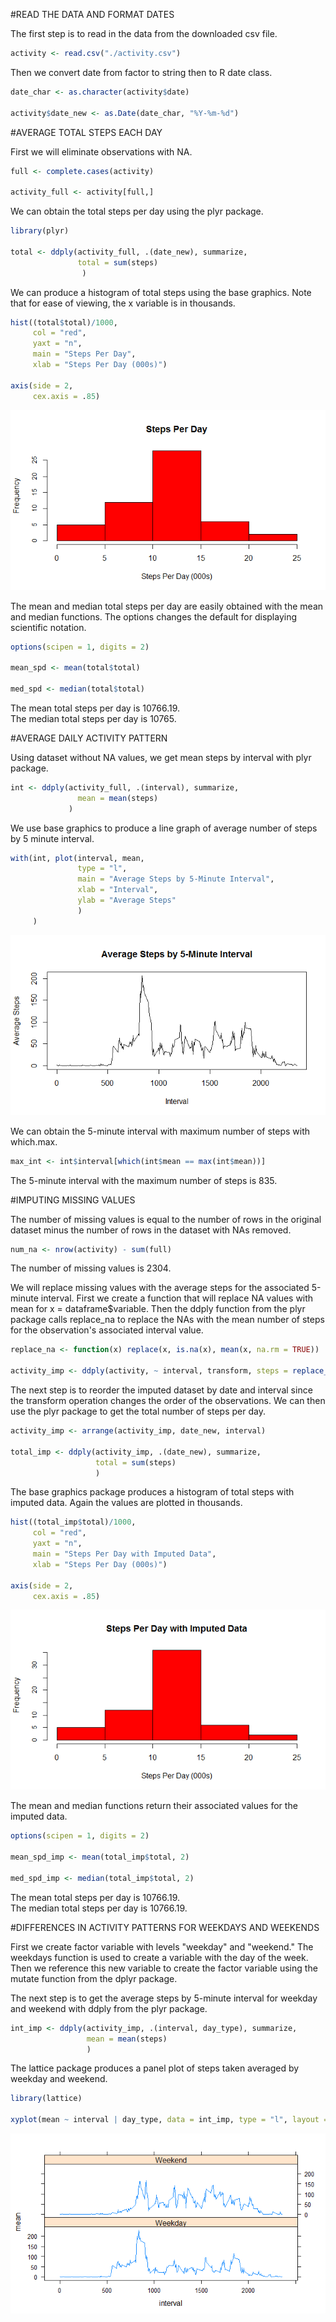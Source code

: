 

#READ THE DATA AND FORMAT DATES


The first step is to read in the data from the downloaded csv file.


```r
activity <- read.csv("./activity.csv")
```

Then we convert date from factor to string then to R date class.


```r
date_char <- as.character(activity$date)

activity$date_new <- as.Date(date_char, "%Y-%m-%d")
```


#AVERAGE TOTAL STEPS EACH DAY


First we will eliminate observations with NA.


```r
full <- complete.cases(activity)

activity_full <- activity[full,]
```

We can obtain the total steps per day using the plyr package.


```r
library(plyr)

total <- ddply(activity_full, .(date_new), summarize,
               total = sum(steps)
                )
```

We can produce a histogram of total steps using the base graphics.
Note that for ease of viewing, the x variable is in thousands.


```r
hist((total$total)/1000, 
     col = "red",
     yaxt = "n",
     main = "Steps Per Day",
     xlab = "Steps Per Day (000s)")

axis(side = 2, 
     cex.axis = .85) 
```

![](PA1_template_files/figure-html/unnamed-chunk-5-1.png) 

The mean and median total steps per day are easily obtained with the 
mean and median functions. The options changes the default for displaying
scientific notation.


```r
options(scipen = 1, digits = 2)

mean_spd <- mean(total$total)

med_spd <- median(total$total)
```

The mean total steps per day is 10766.19.  
The median total steps per day is 10765.



#AVERAGE DAILY ACTIVITY PATTERN


Using dataset without NA values, we get mean steps by interval with plyr package.


```r
int <- ddply(activity_full, .(interval), summarize,
               mean = mean(steps)
             )
```

We use base graphics to produce a line graph of average number of steps by 5 minute interval.


```r
with(int, plot(interval, mean,
               type = "l",
               main = "Average Steps by 5-Minute Interval",
               xlab = "Interval",
               ylab = "Average Steps"
               )
     )
```

![](PA1_template_files/figure-html/unnamed-chunk-8-1.png) 

We can obtain the 5-minute interval with maximum number of steps with which.max.


```r
max_int <- int$interval[which(int$mean == max(int$mean))]
```

The 5-minute interval with the maximum number of steps is 835.



#IMPUTING MISSING VALUES


The number of missing values is equal to the number of rows in the original dataset
minus the number of rows in the dataset with NAs removed.


```r
num_na <- nrow(activity) - sum(full)
```

The number of missing values is 2304.


We will replace missing values with the average steps for the associated 5-minute interval. 
First we create a function that will replace NA values with mean for x = dataframe$variable.
Then the ddply function from the plyr package calls replace_na to replace the NAs
with the mean number of steps for the observation's associated interval value.


```r
replace_na <- function(x) replace(x, is.na(x), mean(x, na.rm = TRUE))

activity_imp <- ddply(activity, ~ interval, transform, steps = replace_na(steps))
```

The next step is to reorder the imputed dataset by date and interval since the 
transform operation changes the order of the observations.  We can then 
use the plyr package to get the total number of steps per day.


```r
activity_imp <- arrange(activity_imp, date_new, interval)

total_imp <- ddply(activity_imp, .(date_new), summarize,
                   total = sum(steps)
                   )
```

The base graphics package produces a histogram of total steps with imputed data.
Again the values are plotted in thousands.


```r
hist((total_imp$total)/1000, 
     col = "red",
     yaxt = "n",
     main = "Steps Per Day with Imputed Data",
     xlab = "Steps Per Day (000s)")

axis(side = 2, 
     cex.axis = .85) 
```

![](PA1_template_files/figure-html/unnamed-chunk-13-1.png) 

The mean and median functions return their associated values for the imputed data.


```r
options(scipen = 1, digits = 2)

mean_spd_imp <- mean(total_imp$total, 2)

med_spd_imp <- median(total_imp$total, 2)
```

The mean total steps per day is 10766.19.  
The median total steps per day is 10766.19.



#DIFFERENCES IN ACTIVITY PATTERNS FOR WEEKDAYS AND WEEKENDS


First we create factor variable with levels "weekday" and "weekend."
The weekdays function is used to create a variable with the day of the week.
Then we reference this new variable to create the factor variable
using the mutate function from the dplyr package.



The next step is to get the average steps by 5-minute interval for weekday and weekend
with ddply from the plyr package.


```r
int_imp <- ddply(activity_imp, .(interval, day_type), summarize,
                 mean = mean(steps)
                 )
```

The lattice package produces a panel plot of steps taken averaged by weekday and weekend.


```r
library(lattice)

xyplot(mean ~ interval | day_type, data = int_imp, type = "l", layout = c(1, 2))
```

![](PA1_template_files/figure-html/unnamed-chunk-17-1.png) 
